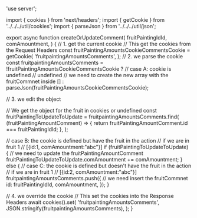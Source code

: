 'use server';

import { cookies } from 'next/headers';
import { getCookie } from '../../../util/cookies';
import { parseJson } from '../../../util/json';

export async function createOrUpdateComment(
fruitPaintingIdId,
comAmountment,
) {
// 1. get the current cookie
// This get the cookies from the Request Headers
const fruitPaintingAmountsCookieCommentsCookie = getCookie(
'fruitpaintingAmountsComments',
);
// 2. we parse the cookie
const fruitpaintingAmountsComments =
!fruitPaintingAmountsCookieCommentsCookie
? // case A: cookie is undefined
// undefined
// we need to create the new array with the fruitCommnet inside
[]
: parseJson(fruitPaintingAmountsCookieCommentsCookie);

// 3. we edit the object

// We get the object for the fruit in cookies or undefined
const fruitPaintingToUpdateToUpdate = fruitpaintingAmountsComments.find(
(fruitPaintingAmountComment) => {
return fruitPaintingAmountComment.id === fruitPaintingIdId;
},
);

// case B: the cookie is defined but have the fruit in the action
// if we are in fruit 1
// [{id:1, comAmountment:"abc"}]
if (fruitPaintingToUpdateToUpdate) {
// we need to update the fruitPaintingAmountComment
fruitPaintingToUpdateToUpdate.comAmountment += comAmountment;
} else {
// case C: the cookie is defined but doesn't have the fruit in the action
// if we are in fruit 1
// [{id:2, comAmountment:"abc"}]
fruitpaintingAmountsComments.push({
// we need insert the fruitCommnet
id: fruitPaintingIdId,
comAmountment,
});
}

// 4. we override the cookie
// This set the cookies into the Response Headers
await cookies().set(
'fruitpaintingAmountsComments',
JSON.stringify(fruitpaintingAmountsComments),
);
}
